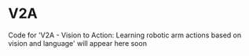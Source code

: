 # V2A

Code for 'V2A - Vision to Action: Learning robotic arm actions based on vision and language' will appear here soon
